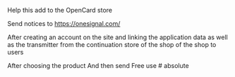 Help this add to the OpenCard store

Send notices to 
https://onesignal.com/

After creating an account on the site and linking the application data as 
well as the transmitter from the continuation store of the shop of the shop to users

After choosing the product
And then send
Free use # absolute 
